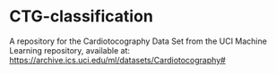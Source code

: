 # CTG-classification
A repository for the Cardiotocography Data Set from the UCI Machine Learning repository, available at: https://archive.ics.uci.edu/ml/datasets/Cardiotocography#
